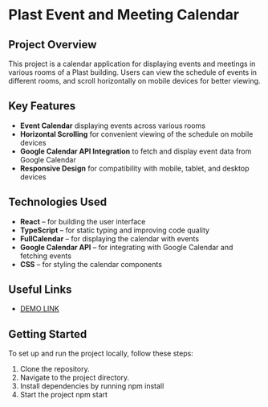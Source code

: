 # **Plast Event and Meeting Calendar**

## Project Overview
This project is a calendar application for displaying events and meetings in various rooms of a Plast building. Users can view the schedule of events in different rooms, and scroll horizontally on mobile devices for better viewing.

## Key Features
- **Event Calendar** displaying events across various rooms
- **Horizontal Scrolling** for convenient viewing of the schedule on mobile devices
- **Google Calendar API Integration** to fetch and display event data from Google Calendar
- **Responsive Design** for compatibility with mobile, tablet, and desktop devices

## Technologies Used
- **React** – for building the user interface
- **TypeScript** – for static typing and improving code quality
- **FullCalendar** – for displaying the calendar with events
- **Google Calendar API** – for integrating with Google Calendar and fetching events
- **CSS** – for styling the calendar components

## Useful Links
- [DEMO LINK](https://yurko-komanitskyi.github.io/PlastCalendar/)

## Getting Started
To set up and run the project locally, follow these steps:
1. Clone the repository.
2. Navigate to the project directory.
3. Install dependencies by running npm install
4. Start the project npm start
